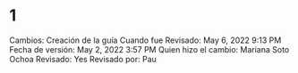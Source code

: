 # 1

Cambios: Creación de la guía
Cuando fue Revisado: May 6, 2022 9:13 PM
Fecha de  versión: May 2, 2022 3:57 PM
Quien hizo el cambio: Mariana Soto Ochoa
Revisado: Yes
Revisado por: Pau